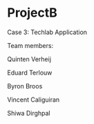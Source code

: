 # ProjectB

Case 3: Techlab Application

Team members:

Quinten Verheij

Eduard Terlouw

Byron Broos

Vincent Caliguiran

Shiwa Dirghpal


